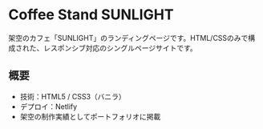 # Coffee Stand SUNLIGHT

架空のカフェ「SUNLIGHT」のランディングページです。HTML/CSSのみで構成された、レスポンシブ対応のシングルページサイトです。

## 概要
- 技術：HTML5 / CSS3（バニラ）
- デプロイ：Netlify
- 架空の制作実績としてポートフォリオに掲載
